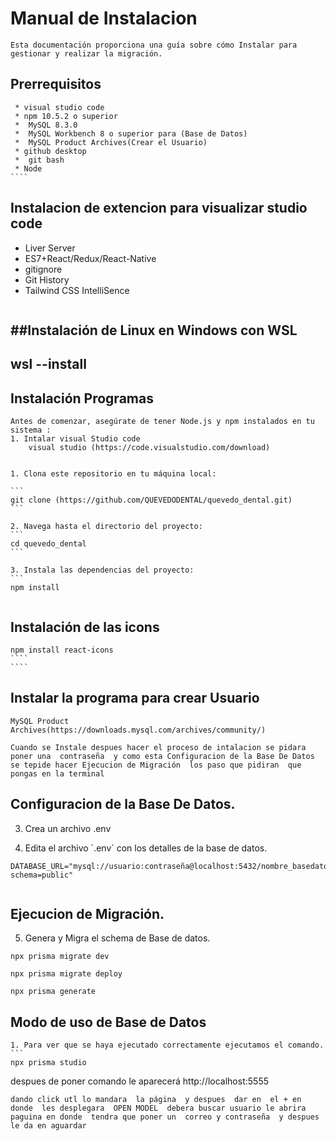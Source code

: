 # Manual de Instalacion
````
Esta documentación proporciona una guía sobre cómo Instalar para gestionar y realizar la migración.
````
## Prerrequisitos
`````
 * visual studio code 
 * npm 10.5.2 o superior
 *  MySQL 8.3.0
 *  MySQL Workbench 8 o superior para (Base de Datos)
 *  MySQL Product Archives(Crear el Usuario)
 * github desktop
 *  git bash
 * Node
````
`````
## Instalacion de extencion  para visualizar studio code 
   - Liver  Server
   - ES7+React/Redux/React-Native 
   - gitignore
   - Git History
   - Tailwind CSS IntelliSence
```

```
##Instalación de Linux en Windows con WSL
---
wsl --install
---

## Instalación Programas 
`````
Antes de comenzar, asegúrate de tener Node.js y npm instalados en tu sistema :
1. Intalar visual Studio code 
    visual studio (https://code.visualstudio.com/download)
`````
````

1. Clona este repositorio en tu máquina local:

```
git clone (https://github.com/QUEVEDODENTAL/quevedo_dental.git)
```

2. Navega hasta el directorio del proyecto:
```
cd quevedo_dental
```

3. Instala las dependencias del proyecto:
```
npm install
````
````
````
## Instalación de las icons
`````
npm install react-icons 
````
````
`````
## Instalar la programa para crear Usuario
```
MySQL Product Archives(https://downloads.mysql.com/archives/community/)

Cuando se Instale despues hacer el proceso de intalacion se pidara   poner una  contraseña  y como esta Configuracion de la Base De Datos se tepide hacer Ejecucion de Migración  los paso que pidiran  que pongas en la terminal
```
## Configuracion de la Base De Datos.

3. Crea un archivo .env

4. Edita el archivo ´.env´ con los detalles de la base de datos.

```
DATABASE_URL="mysql://usuario:contraseña@localhost:5432/nombre_basedatos?schema=public"
```
`````
`````
## Ejecucion de Migración.

5. Genera y Migra el schema de Base de datos.

```
npx prisma migrate dev
```
``` 
npx prisma migrate deploy
 ```
 ``` 
npx prisma generate
```

## Modo de uso de Base de Datos
````
1. Para ver que se haya ejecutado correctamente ejecutamos el comando.
```
npx prisma studio
`````
despues de poner  comando  le aparecerá  http://localhost:5555 
```
dando click utl lo mandara  la página  y despues  dar en  el + en donde  les desplegara  OPEN MODEL  debera buscar usuario le abrira  paguina en donde  tendra que poner un  correo y contraseña  y despues le da en aguardar   

